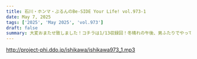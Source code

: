 ```yaml
---
title: 石川・ホンマ・ぶるんのBe-SIDE Your Life! vol.973-1
date: May 7, 2025
tags: ['2025', 'May 2025', 'vol.973']
draft: false
summary: 大変おまたせ致しました！コチラは1/13収録回！冬晴れの午後、男ふたりでやってます...
---
```


http://project-phi.ddo.jp/ishikawa/ishikawa973_1.mp3